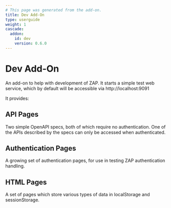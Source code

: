 ```yaml
---
# This page was generated from the add-on.
title: Dev Add-On
type: userguide
weight: 1
cascade:
  addon:
    id: dev
    version: 0.6.0
---
```


# Dev Add-On

An add-on to help with development of ZAP. It starts a simple test web service, which by default will be accessible via http://localhost:9091

It provides:

## API Pages

Two simple OpenAPI specs, both of which require no authentication. One of the APIs described by the specs can only be accessed when authenticated.

## Authentication Pages

A growing set of authentication pages, for use in testing ZAP authentication handling.

## HTML Pages

A set of pages which store various types of data in localStorage and sessionStorage.
